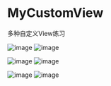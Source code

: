 # MyCustomView
多种自定义View练习

![image](https://github.com/GuZhC/MyCustomView/app/src/main/res/myres/3DA712B19739954A1F7287E86BACC51B.jpg)  ![image](https://github.com/GuZhC/MyCustomView/app/src/main/res/myres/C83471BD93450ED0BFAA74938D62C058.jpg)

![image](https://github.com/GuZhC/MyCustomView/app/src/main/res/myres/F271D2C8B3B26442338E8CB967876284.jpg)  ![image](https://github.com/GuZhC/MyCustomView/app/src/main/res/myres/ciclerImage.jpg)

![image](https://github.com/GuZhC/MyCustomView/app/src/main/res/myres/animate.gif)  ![image](https://github.com/GuZhC/MyCustomView/app/src/main/res/myres/MaterialEt.gif)

